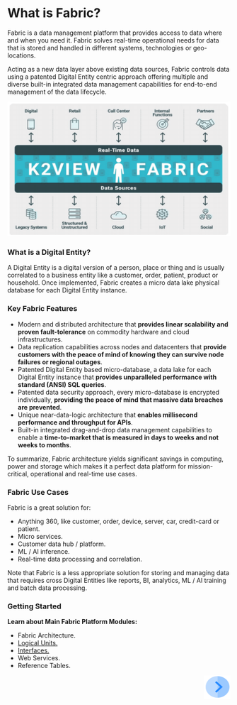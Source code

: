 # What is Fabric?

Fabric is a data management platform that provides access to data where and when you need it. 
Fabric solves real-time operational needs for data that is stored and handled in different systems, technologies or geo-locations. 

Acting as a new data layer above existing data sources, Fabric controls data using a patented Digital Entity centric approach offering multiple and diverse built-in integrated data management capabilities for end-to-end management of the data lifecycle.


![image](/articles/01_fabric_overview/images/Fabric_Overview.png)


### What is a Digital Entity?
A Digital Entity is a digital version of a person, place or thing and is usually correlated to a business entity like a customer, order, patient, product or household. Once implemented, Fabric creates a micro data lake  physical database for each Digital Entity instance.

### Key Fabric Features
* Modern and distributed architecture that **provides linear scalability and proven fault-tolerance** on commodity hardware and cloud infrastructures.
* Data replication capabilities across nodes and datacenters that **provide customers with the peace of mind of knowing they can survive node failures or regional outages**.
* Patented Digital Entity based micro-database, a data lake for each Digital Entity instance that **provides unparalleled performance with standard (ANSI) SQL queries**.
* Patented data security approach, every micro-database is encrypted individually, **providing the peace of mind that massive data breaches are prevented**.
* Unique near-data-logic architecture that **enables millisecond performance and throughput for APIs**. 
* Built-in integrated drag-and-drop data management capabilities to enable a **time-to-market that is measured in days to weeks and not weeks to months**.  

To summarize, Fabric architecture yields significant savings in computing, power and storage which makes it a perfect data platform for mission-critical, operational and real-time use cases. 

### Fabric Use Cases
Fabric is a great solution for:
* Anything 360, like customer, order, device, server, car, credit-card or patient.
* Micro services.
* Customer data hub / platform.
* ML / AI inference.
* Real-time data processing and correlation.

Note that Fabric is a less appropriate solution for storing and managing data that requires cross Digital Entities like reports, BI, analytics, ML / AI training and batch data processing.

### Getting Started
**Learn about Main Fabric Platform Modules:**
* Fabric Architecture.  
* [Logical Units.](/articles/03_logical_units/01_LU_overview.md)
* [Interfaces.](/articles/05_DB_interfaces/01_interfaces_overview.md)
* Web Services.
* Reference Tables.

[<img align="right" width="60" height="54" src="/articles/images/Next.png">](/articles/01_fabric_overview/02_fabric_glossary.md)
